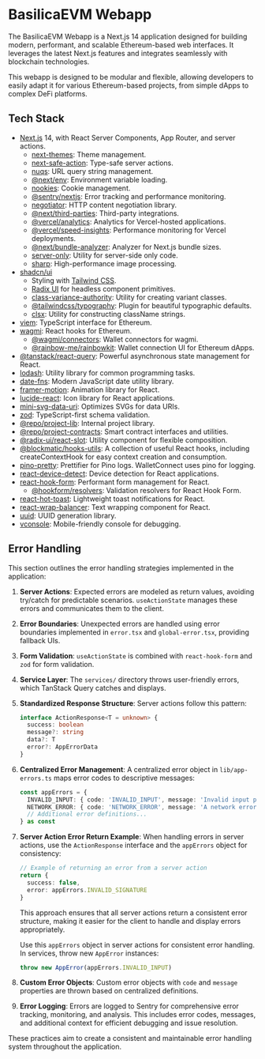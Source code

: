 # BasilicaEVM Webapp

The BasilicaEVM Webapp is a Next.js 14 application designed for building modern, performant, and scalable Ethereum-based web interfaces. It leverages the latest Next.js features and integrates seamlessly with blockchain technologies.

This webapp is designed to be modular and flexible, allowing developers to easily adapt it for various Ethereum-based projects, from simple dApps to complex DeFi platforms.

## Tech Stack

- [Next.js](https://nextjs.org) 14, with React Server Components, App Router, and server actions.
  - [next-themes](https://github.com/pacocoursey/next-themes): Theme management.
  - [next-safe-action](https://github.com/TheEdoRan/next-safe-action): Type-safe server actions.
  - [nuqs](https://github.com/47ng/nuqs): URL query string management.
  - [@next/env](https://github.com/vercel/next.js/tree/canary/packages/next-env): Environment variable loading.
  - [nookies](https://github.com/maticzav/nookies): Cookie management.
  - [@sentry/nextjs](https://docs.sentry.io/platforms/javascript/guides/nextjs/): Error tracking and performance monitoring.
  - [negotiator](https://github.com/jshttp/negotiator): HTTP content negotiation library.
  - [@next/third-parties](https://github.com/vercel/next.js/tree/canary/packages/third-parties): Third-party integrations.
  - [@vercel/analytics](https://vercel.com/analytics): Analytics for Vercel-hosted applications.
  - [@vercel/speed-insights](https://vercel.com/docs/speed-insights): Performance monitoring for Vercel deployments.
  - [@next/bundle-analyzer](https://github.com/vercel/next.js/tree/canary/packages/next-bundle-analyzer): Analyzer for Next.js bundle sizes.
  - [server-only](https://github.com/vercel/server-only): Utility for server-side only code.
  - [sharp](https://sharp.pixelplumbing.com/): High-performance image processing.
- [shadcn/ui](https://ui.shadcn.com)
  - Styling with [Tailwind CSS](https://tailwindcss.com).
  - [Radix UI](https://radix-ui.com) for headless component primitives.
  - [class-variance-authority](https://cva.style/docs): Utility for creating variant classes.
  - [@tailwindcss/typography](https://tailwindcss.com/docs/typography-plugin): Plugin for beautiful typographic defaults.
  - [clsx](https://github.com/lukeed/clsx): Utility for constructing className strings.
- [viem](https://viem.sh/): TypeScript interface for Ethereum.
- [wagmi](https://wagmi.sh/): React hooks for Ethereum.
  - [@wagmi/connectors](https://wagmi.sh/react/connectors): Wallet connectors for wagmi.
  - [@rainbow-me/rainbowkit](https://www.rainbowkit.com/): Wallet connection UI for Ethereum dApps.
- [@tanstack/react-query](https://tanstack.com/query/latest): Powerful asynchronous state management for React.
- [lodash](https://lodash.com/): Utility library for common programming tasks.
- [date-fns](https://date-fns.org/): Modern JavaScript date utility library.
- [framer-motion](https://www.framer.com/motion/): Animation library for React.
- [lucide-react](https://lucide.dev/): Icon library for React applications.
- [mini-svg-data-uri](https://github.com/tigt/mini-svg-data-uri): Optimizes SVGs for data URIs.
- [zod](https://zod.dev/): TypeScript-first schema validation.
- [@repo/project-lib](workspace:*): Internal project library.
- [@repo/project-contracts](workspace:*): Smart contract interfaces and utilities.
- [@radix-ui/react-slot](https://www.radix-ui.com/primitives/docs/utilities/slot): Utility component for flexible composition.
- [@blockmatic/hooks-utils](https://github.com/blockmatic/hooks-utils): A collection of useful React hooks, including createContextHook for easy context creation and consumption.
- [pino-pretty](https://github.com/pinojs/pino-pretty): Prettifier for Pino logs. WalletConnect uses pino for logging.
- [react-device-detect](https://github.com/duskload/react-device-detect): Device detection for React applications.
- [react-hook-form](https://react-hook-form.com/): Performant form management for React.
  - [@hookform/resolvers](https://github.com/react-hook-form/resolvers): Validation resolvers for React Hook Form.
- [react-hot-toast](https://react-hot-toast.com/): Lightweight toast notifications for React.
- [react-wrap-balancer](https://github.com/shuding/react-wrap-balancer): Text wrapping component for React.
- [uuid](https://github.com/uuidjs/uuid): UUID generation library.
- [vconsole](https://github.com/Tencent/vConsole): Mobile-friendly console for debugging.


## Error Handling

This section outlines the error handling strategies implemented in the application:

1. **Server Actions**: Expected errors are modeled as return values, avoiding try/catch for predictable scenarios. `useActionState` manages these errors and communicates them to the client.

2. **Error Boundaries**: Unexpected errors are handled using error boundaries implemented in `error.tsx` and `global-error.tsx`, providing fallback UIs.

3. **Form Validation**: `useActionState` is combined with `react-hook-form` and `zod` for form validation.

4. **Service Layer**: The `services/` directory throws user-friendly errors, which TanStack Query catches and displays.

5. **Standardized Response Structure**: Server actions follow this pattern:

   ```typescript
   interface ActionResponse<T = unknown> {
     success: boolean
     message?: string
     data?: T
     error?: AppErrorData
   }
   ```
6. **Centralized Error Management**: A centralized error object in `lib/app-errors.ts` maps error codes to descriptive messages:

   ```typescript
   const appErrors = {
     INVALID_INPUT: { code: 'INVALID_INPUT', message: 'Invalid input provided' },
     NETWORK_ERROR: { code: 'NETWORK_ERROR', message: 'A network error occurred' },
     // Additional error definitions...
   } as const
   ```


7. **Server Action Error Return Example**: When handling errors in server actions, use the `ActionResponse` interface and the `appErrors` object for consistency:

   ```typescript
   // Example of returning an error from a server action
   return {
     success: false,
     error: appErrors.INVALID_SIGNATURE
   }
   ```

   This approach ensures that all server actions return a consistent error structure, making it easier for the client to handle and display errors appropriately.

   Use this `appErrors` object in server actions for consistent error handling. In services, throw new `AppError` instances:

   ```typescript
   throw new AppError(appErrors.INVALID_INPUT)
   ```

7. **Custom Error Objects**: Custom error objects with `code` and `message` properties are thrown based on centralized definitions.

8. **Error Logging**: Errors are logged to Sentry for comprehensive error tracking, monitoring, and analysis. This includes error codes, messages, and additional context for efficient debugging and issue resolution.


These practices aim to create a consistent and maintainable error handling system throughout the application.